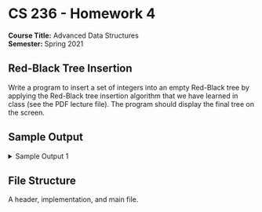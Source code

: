 # CS 236 - Homework 4

**Course Title:** Advanced Data Structures<br/>
**Semester:** Spring 2021<br/>

## Red-Black Tree Insertion

Write a program to insert a set of integers into an empty Red-Black tree by applying the Red-Black tree insertion algorithm that we have learned in class (see the PDF lecture file). The program should display the final tree on the screen.

## Sample Output

<details>
<summary>Sample Output 1</summary>

Given integers: 9, 18, 7, 14, 17, 45, 26, 35, 50, 2, 1, 60  (you can terminate the input with a negative integer i.e. -1 or -9)

```
Inserting nodes into an empty Red Black Tree.
9 18 7 14 17 45 26 35 50 2 1 60

Final balanced red-black tree:

ROOT----17(BLACK)
           L----9(BLACK)
           |  L----2(BLACK)
           |  |  L----1(RED)
           |  |  R----7(RED)
           |  R----14(BLACK)
           R----26(BLACK)
              L----18(BLACK)
              R----45(RED)
                 L----35(BLACK)
                 R----50(BLACK)
                    R----60(RED)
```
</details>

## File Structure

A header, implementation, and main file.
